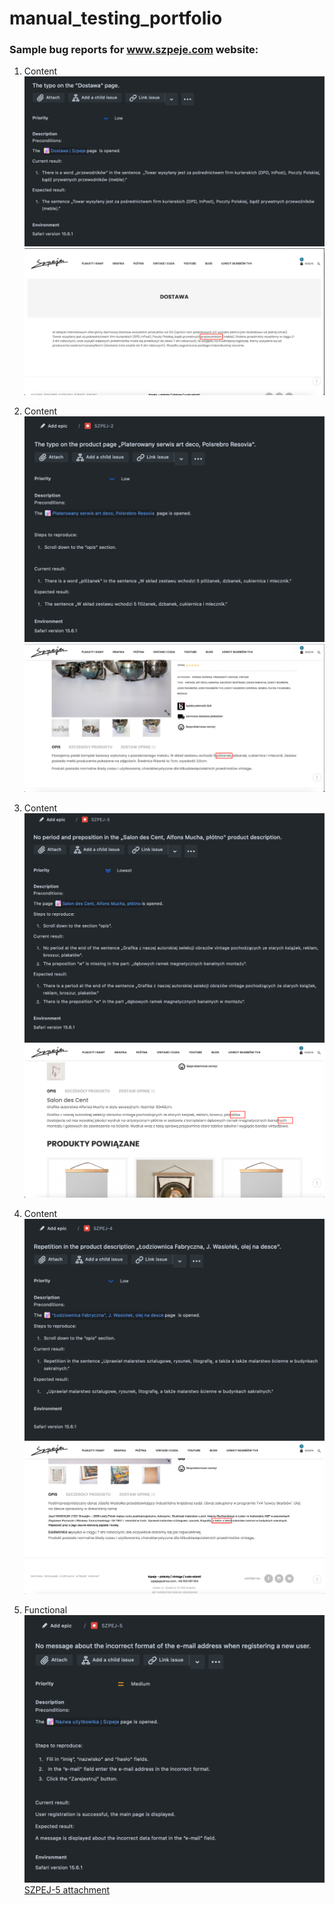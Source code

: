 # manual_testing_portfolio



### Sample bug reports for www.szpeje.com website:


1. Content
![First bug](SZPEJ-1.png)
![SZPEJ-1 attachment.png](https://github.com/spookTacularLDN43/manual_testing_portfolio/blob/7f72485c2db2650dafb76643b1040232daf79cf5/SZPEJ-1%20attachment.png)


2. Content
![Second bug](https://github.com/spookTacularLDN43/manual_testing_portfolio/blob/b114c8220ad464bcfdb38e45fcd5bb4f9beb45c4/SZPEJ-2.png)
![SZPEJ-2 attachment.png](https://github.com/spookTacularLDN43/manual_testing_portfolio/blob/7f72485c2db2650dafb76643b1040232daf79cf5/SZPEJ-2%20attachment.png)


3. Content
![Third bug](https://github.com/spookTacularLDN43/manual_testing_portfolio/blob/60290caeecc6eeaf0ab721804e3e559feb47d1f3/SZPEJ-3.png)
![SZPEJ-3 attachment.png](https://github.com/spookTacularLDN43/manual_testing_portfolio/blob/b6adda0b70cd6c800642b4520b201cefdcce1cf5/SZPEJ-3%20attachment.png)


4. Content
![Fourth bug](https://github.com/spookTacularLDN43/manual_testing_portfolio/blob/8442f595aab1b4f6a0afe4947e40fa45ba9d5cc1/SZPEJ-4.png)
![SZPEJ-4 attachment.png](https://github.com/spookTacularLDN43/manual_testing_portfolio/blob/04ffec49a2db2c236b4beefa8200149d9059f4ff/SZPEJ-4%20attachment.png)

5. Functional
![Fifth bug](https://github.com/spookTacularLDN43/manual_testing_portfolio/blob/81f1590f472bb0688dfd50ae1aee517163ec70bc/SZPEJ-5.png)
[SZPEJ-5 attachment](https://github.com/spookTacularLDN43/manual_testing_portfolio/blob/7bfc64ea417b092044d55f814b2a1574ebb7718d/szpej-5%20screen.mp4)




